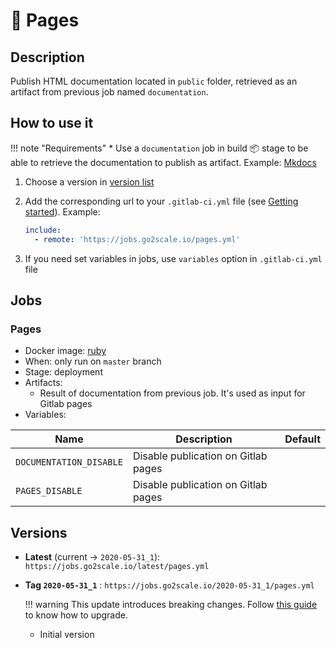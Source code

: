 # 🦊 Pages

## Description

Publish HTML documentation located in `public` folder, retrieved as an artifact
from previous job named `documentation`.

## How to use it

!!! note "Requirements"
    * Use a `documentation` job in build 📦 stage to be able to retrieve the
      documentation to publish as artifact. Example: [Mkdocs](/jobs/mkdocs/)

1. Choose a version in [version list](#versions)
2. Add the corresponding url to your `.gitlab-ci.yml` file (see [Getting
   started](/getting-started)). Example:

    ```yaml
    include:
      - remote: 'https://jobs.go2scale.io/pages.yml'
    ```

3. If you need set variables in jobs, use `variables` option in
   `.gitlab-ci.yml` file

## Jobs

### Pages

* Docker image: [ruby](https://hub.docker.com/_/ruby)
* When: only run on `master` branch
* Stage: deployment
* Artifacts:
    * Result of documentation from previous job. It's used as input for Gitlab
      pages
* Variables:

| Name | Description | Default |
| ---- | ----------- | ------- |
| `DOCUMENTATION_DISABLE` | Disable publication on Gitlab pages| |
| `PAGES_DISABLE` | Disable publication on Gitlab pages | |

## Versions

* **Latest** (current -> `2020-05-31_1`): `https://jobs.go2scale.io/latest/pages.yml`
* **Tag `2020-05-31_1`** : `https://jobs.go2scale.io/2020-05-31_1/pages.yml`

    !!! warning
        This update introduces breaking changes. Follow [this
        guide](https://squidfunk.github.io/mkdocs-material/releases/5/#how-to-upgrade)
        to know how to upgrade.
    * Initial version
